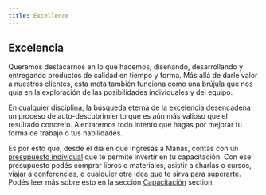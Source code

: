 ```yaml
---
title: Excellence
---
```

## Excelencia

Queremos destacarnos en lo que hacemos, diseñando, desarrollando y entregando productos de calidad en tiempo y forma. Más allá de darle valor a nuestros clientes, esta meta también funciona como una brújula que nos guía en la exploración de las posibilidades individuales y del equipo.

En cualquier disciplina, la búsqueda eterna de la excelencia desencadena un proceso de auto-descubrimiento que es aún más valioso que el resultado concreto. Alentaremos todo intento que hagas por mejorar tu forma de trabajo o tus habilidades.

Es por esto que, desde el día en que ingresás a Manas, contás con un [presupuesto individual](https://manas.tech/blog/2019/10/01/decentralized-expensing-system/) que te permite invertir en tu capacitación. Con ese presupuesto podés comprar libros o materiales, asistir a charlas o cursos, viajar a conferencias, o cualquier otra idea que te sirva para superarte. Podés leer más sobre esto en la sección [Capacitación](../08-wait-i-get-a-budget/2-training.md) section.
